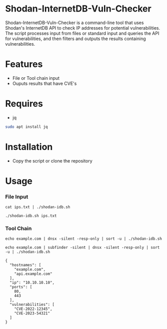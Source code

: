 # Shodan-InternetDB-Vuln-Checker

Shodan-InternetDB-Vuln-Checker is a command-line tool that uses Shodan's InternetDB API to check IP addresses for potential vulnerabilities. The script processes input from files or standard input and queries the API for vulnerabilities, and then filters and outputs the results containing vulnerabilities. 

# Features

- File or Tool chain input
- Ouputs results that have CVE's

# Requires

- jq

```sh
sudo apt install jq
```

# Installation

- Copy the script or clone the repository

# Usage

### File Input

```console
cat ips.txt | ./shodan-idb.sh
``` 

```console
./shodan-idb.sh ips.txt
``` 
### Tool Chain

```console
echo example.com | dnsx -silent -resp-only | sort -u | ./shodan-idb.sh
``` 

```console
echo example.com | subfinder -silent | dnsx -silent -resp-only | sort -u | ./shodan-idb.sh

{
  "hostnames": [
    "example.com",
    "api.example.com"
  ],
  "ip": "10.10.10.10",
  "ports": [
    80,
    443
  ],
  "vulnerabilities": [
    "CVE-2022-12345",
    "CVE-2023-54321"
  ]
}
```
